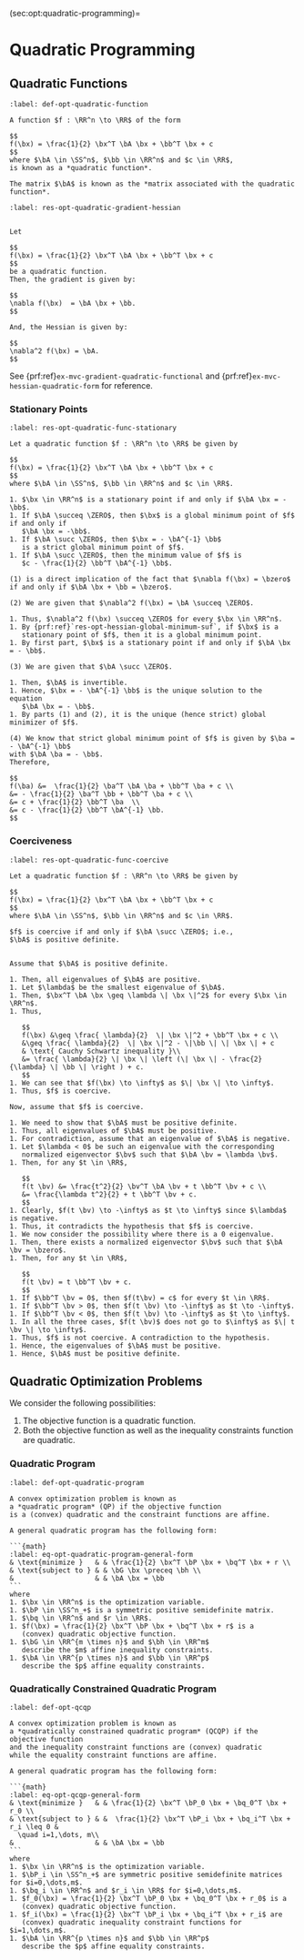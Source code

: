 (sec:opt:quadratic-programming)=
# Quadratic Programming

## Quadratic Functions

```{prf:definition} Quadratic function
:label: def-opt-quadratic-function

A function $f : \RR^n \to \RR$ of the form

$$
f(\bx) = \frac{1}{2} \bx^T \bA \bx + \bb^T \bx + c
$$
where $\bA \in \SS^n$, $\bb \in \RR^n$ and $c \in \RR$,
is known as a *quadratic function*.

The matrix $\bA$ is known as the *matrix associated with the quadratic function*.
```

```{prf:remark} Gradient and Hessian of a quadratic function
:label: res-opt-quadratic-gradient-hessian


Let 

$$
f(\bx) = \frac{1}{2} \bx^T \bA \bx + \bb^T \bx + c
$$
be a quadratic function. 
Then, the gradient is given by:

$$
\nabla f(\bx)  = \bA \bx + \bb.
$$

And, the Hessian is given by:

$$
\nabla^2 f(\bx) = \bA.
$$
```
See  {prf:ref}`ex-mvc-gradient-quadratic-functional`
and  {prf:ref}`ex-mvc-hessian-quadratic-form` for reference.

### Stationary Points

```{prf:theorem} Stationary points of quadratic functions
:label: res-opt-quadratic-func-stationary

Let a quadratic function $f : \RR^n \to \RR$ be given by

$$
f(\bx) = \frac{1}{2} \bx^T \bA \bx + \bb^T \bx + c
$$
where $\bA \in \SS^n$, $\bb \in \RR^n$ and $c \in \RR$.

1. $\bx \in \RR^n$ is a stationary point if and only if $\bA \bx = - \bb$.
1. If $\bA \succeq \ZERO$, then $\bx$ is a global minimum point of $f$ if and only if
   $\bA \bx = -\bb$.
1. If $\bA \succ \ZERO$, then $\bx = - \bA^{-1} \bb$
   is a strict global minimum point of $f$.
1. If $\bA \succ \ZERO$, then the minimum value of $f$ is
   $c - \frac{1}{2} \bb^T \bA^{-1} \bb$.
```


```{prf:proof}
(1) is a direct implication of the fact that $\nabla f(\bx) = \bzero$
if and only if $\bA \bx + \bb = \bzero$.

(2) We are given that $\nabla^2 f(\bx) = \bA \succeq \ZERO$.

1. Thus, $\nabla^2 f(\bx) \succeq \ZERO$ for every $\bx \in \RR^n$.
1. By {prf:ref}`res-opt-hessian-global-minimum-suf`, if $\bx$ is a
   stationary point of $f$, then it is a global minimum point.
1. By first part, $\bx$ is a stationary point if and only if $\bA \bx = - \bb$.

(3) We are given that $\bA \succ \ZERO$.

1. Then, $\bA$ is invertible.
1. Hence, $\bx = - \bA^{-1} \bb$ is the unique solution to the equation
   $\bA \bx = - \bb$.
1. By parts (1) and (2), it is the unique (hence strict) global minimizer of $f$.

(4) We know that strict global minimum point of $f$ is given by $\ba = - \bA^{-1} \bb$
with $\bA \ba = - \bb$.
Therefore,

$$
f(\ba) &=  \frac{1}{2} \ba^T \bA \ba + \bb^T \ba + c \\
&= - \frac{1}{2} \ba^T \bb + \bb^T \ba + c \\
&= c + \frac{1}{2} \bb^T \ba  \\
&= c - \frac{1}{2} \bb^T \bA^{-1} \bb.
$$
```

### Coerciveness

```{prf:theorem} Coerciveness of quadratic functions
:label: res-opt-quadratic-func-coercive

Let a quadratic function $f : \RR^n \to \RR$ be given by

$$
f(\bx) = \frac{1}{2} \bx^T \bA \bx + \bb^T \bx + c
$$
where $\bA \in \SS^n$, $\bb \in \RR^n$ and $c \in \RR$.

$f$ is coercive if and only if $\bA \succ \ZERO$; i.e.,
$\bA$ is positive definite.
```

```{prf:proof}

Assume that $\bA$ is positive definite. 

1. Then, all eigenvalues of $\bA$ are positive.
1. Let $\lambda$ be the smallest eigenvalue of $\bA$.
1. Then, $\bx^T \bA \bx \geq \lambda \| \bx \|^2$ for every $\bx \in \RR^n$.
1. Thus,

   $$
   f(\bx) &\geq \frac{ \lambda}{2}  \| \bx \|^2 + \bb^T \bx + c \\
   &\geq \frac{ \lambda}{2}  \| \bx \|^2 - \|\bb \| \| \bx \| + c 
   & \text{ Cauchy Schwartz inequality }\\
   &= \frac{ \lambda}{2} \| \bx \| \left (\| \bx \| - \frac{2}{\lambda} \| \bb \| \right ) + c.
   $$
1. We can see that $f(\bx) \to \infty$ as $\| \bx \| \to \infty$.
1. Thus, $f$ is coercive.

Now, assume that $f$ is coercive.

1. We need to show that $\bA$ must be positive definite.
1. Thus, all eigenvalues of $\bA$ must be positive.
1. For contradiction, assume that an eigenvalue of $\bA$ is negative.
1. Let $\lambda < 0$ be such an eigenvalue with the corresponding
   normalized eigenvector $\bv$ such that $\bA \bv = \lambda \bv$.
1. Then, for any $t \in \RR$,

   $$
   f(t \bv) &= \frac{t^2}{2} \bv^T \bA \bv + t \bb^T \bv + c \\
   &= \frac{\lambda t^2}{2} + t \bb^T \bv + c.
   $$
1. Clearly, $f(t \bv) \to -\infty$ as $t \to \infty$ since $\lambda$ is negative.
1. Thus, it contradicts the hypothesis that $f$ is coercive.
1. We now consider the possibility where there is a 0 eigenvalue.
1. Then, there exists a normalized eigenvector $\bv$ such that $\bA \bv = \bzero$.
1. Then, for any $t \in \RR$,

   $$
   f(t \bv) = t \bb^T \bv + c.
   $$
1. If $\bb^T \bv = 0$, then $f(t\bv) = c$ for every $t \in \RR$.
1. If $\bb^T \bv > 0$, then $f(t \bv) \to -\infty$ as $t \to -\infty$.
1. If $\bb^T \bv < 0$, then $f(t \bv) \to -\infty$ as $t \to \infty$.
1. In all the three cases, $f(t \bv)$ does not go to $\infty$ as $\| t \bv \| \to \infty$.
1. Thus, $f$ is not coercive. A contradiction to the hypothesis.
1. Hence, the eigenvalues of $\bA$ must be positive.
1. Hence, $\bA$ must be positive definite.
```



## Quadratic Optimization Problems

We consider the following possibilities:

1. The objective function is a quadratic function.
1. Both the objective function as well as the inequality constraints function
   are quadratic.

### Quadratic Program

````{prf:definition} Quadratic program
:label: def-opt-quadratic-program

A convex optimization problem is known as 
a *quadratic program* (QP) if the objective function
is a (convex) quadratic and the constraint functions are affine.

A general quadratic program has the following form:

```{math}
:label: eq-opt-quadratic-program-general-form
& \text{minimize }   & & \frac{1}{2} \bx^T \bP \bx + \bq^T \bx + r \\
& \text{subject to } & & \bG \bx \preceq \bh \\
&                    & & \bA \bx = \bb
```
where
1. $\bx \in \RR^n$ is the optimization variable.
1. $\bP \in \SS^n_+$ is a symmetric positive semidefinite matrix.
1. $\bq \in \RR^n$ and $r \in \RR$.
1. $f(\bx) = \frac{1}{2} \bx^T \bP \bx + \bq^T \bx + r$ is a
   (convex) quadratic objective function.
1. $\bG \in \RR^{m \times n}$ and $\bh \in \RR^m$
   describe the $m$ affine inequality constraints.
1. $\bA \in \RR^{p \times n}$ and $\bb \in \RR^p$
   describe the $p$ affine equality constraints.
````


### Quadratically Constrained Quadratic Program

````{prf:definition} Quadratically constrained quadratic program
:label: def-opt-qcqp

A convex optimization problem is known as 
a *quadratically constrained quadratic program* (QCQP) if the objective function
and the inequality constraint functions are (convex) quadratic 
while the equality constraint functions are affine.

A general quadratic program has the following form:

```{math}
:label: eq-opt-qcqp-general-form
& \text{minimize }   & & \frac{1}{2} \bx^T \bP_0 \bx + \bq_0^T \bx + r_0 \\
& \text{subject to } & &  \frac{1}{2} \bx^T \bP_i \bx + \bq_i^T \bx + r_i \leq 0 & 
  \quad i=1,\dots, m\\
&                    & & \bA \bx = \bb
```
where
1. $\bx \in \RR^n$ is the optimization variable.
1. $\bP_i \in \SS^n_+$ are symmetric positive semidefinite matrices for $i=0,\dots,m$.
1. $\bq_i \in \RR^n$ and $r_i \in \RR$ for $i=0,\dots,m$.
1. $f_0(\bx) = \frac{1}{2} \bx^T \bP_0 \bx + \bq_0^T \bx + r_0$ is a
   (convex) quadratic objective function.
1. $f_i(\bx) = \frac{1}{2} \bx^T \bP_i \bx + \bq_i^T \bx + r_i$ are
   (convex) quadratic inequality constraint functions for $i=1,\dots,m$.
1. $\bA \in \RR^{p \times n}$ and $\bb \in \RR^p$
   describe the $p$ affine equality constraints.
````
